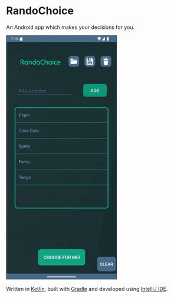# RandoChoice
An Android app which makes your decisions for you.

<img src="/example.gif" width="300"/>

Written in [Kotlin](https://kotlinlang.org/), built with [Gradle](https://gradle.org/) and developed using [IntelliJ IDE](https://www.jetbrains.com/idea/).
